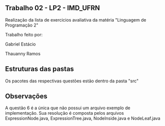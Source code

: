 ## Trabalho 02 - LP2 - IMD_UFRN

Realização da lista de exercicios avaliativa da matéria "Linguagem de Programação 2"

Trabalho feito por: 

Gabriel Estácio

Thauanny Ramos

## Estruturas das pastas

Os pacotes das respectivas questões estão dentro da pasta "src"

## Observações

A questão 6 é a única que não possui um arquivo exemplo de implementação. Sua resolução é composta pelos arquivos ExpressionNode.java, ExpressionTree.java, NodeInside.java e NodeLeaf.java
